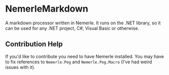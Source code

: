 NemerleMarkdown
===============

A markdown processor written in Nemerle. It runs on the .NET library, so it can be used for any .NET project, C#, Visual Basic or otherwise.


Contribution Help
--------------

If you'd like to contribute you need to have Nemerle installed. You may have to fix references to `Nemerle.Peg` and `Nemerle.Peg.Macro` (I've had weird issues with it).